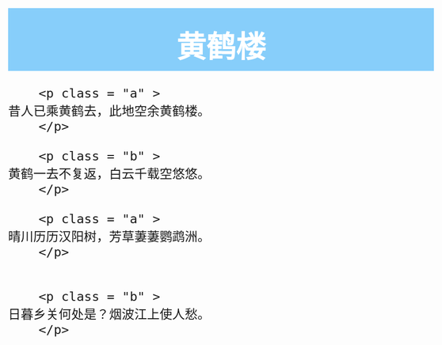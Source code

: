 # 
<!doctype html>
<html lang="en">
 <head>
  <meta charset="UTF-8">
  <meta name="viewport" content="width=device-width, initial-scale=1">
  <title>Programming</title>
  <style type="text/css">
    body{
	 font-size:30px;
	 
	}
	
	#ab{
		border:0.5em;
		margin:atuo;
	}
	p.a{
	 background-color:#87CEFA;
	 color:white;
	 font-size:1.5em;
	 text-align:center;
	}
	p.b{
	 background-color:#87CEFA;
	 color:black;
	 font-size:1.4em;
	 text-align:center;
	}
	h1{
	 background-color:#87CEFA;
	 color:white;
	 font-size:2em;
     text-align:center;
	}
	p,h1{
	 margin:0;
	 padding:10px 20px;
	}
  </style>
 </head>
 <body>
 <h1>
 黄鹤楼
 </h1>
 <div>
	
		<p class = "a" >
	昔人已乘黄鹤去，此地空余黄鹤楼。
		</p>
	
		<p class = "b" >
	黄鹤一去不复返，白云千载空悠悠。
		</p>
	
		<p class = "a" >
	晴川历历汉阳树，芳草萋萋鹦鹉洲。
		</p>
	
	
		<p class = "b" >
	日暮乡关何处是？烟波江上使人愁。
		</p>
	
</div>
 </body>
</html>
